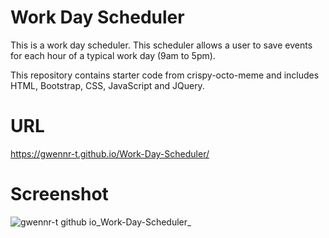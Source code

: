 <h1>Work Day Scheduler</h1>
<p>This is a work day scheduler. This scheduler allows a user to save events for each hour of a typical work day (9am to 5pm).</p>

<p>This repository contains starter code from crispy-octo-meme and includes HTML, Bootstrap, CSS, JavaScript and JQuery.</p>

<h1>URL</h1>

https://gwennr-t.github.io/Work-Day-Scheduler/

<h1>Screenshot</h1>

![gwennr-t github io_Work-Day-Scheduler_](https://github.com/gwennr-t/Work-Day-Scheduler/assets/150493048/1d745265-e5f2-4f5d-b28e-74726ef761e8)
